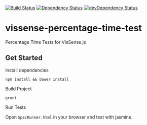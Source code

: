[![Build Status](https://api.travis-ci.org/vissense/vissense-percentage-time-test.png?branch=master)](https://travis-ci.org/vissense/vissense-percentage-time-test)
[![Dependency Status](https://david-dm.org/vissense/vissense/vissense-percentage-time-test.svg)](https://david-dm.org/vissense/vissense-percentage-time-test)
[![devDependency Status](https://david-dm.org/vissense/vissense-percentage-time-test/dev-status.svg)](https://travis-ci.org/vissense/vissense-percentage-time-test#info=devDependencies)

# vissense-percentage-time-test

Percentage Time Tests for VisSense.js

## Get Started

Install dependencies

`npm install && bower install`

Build Project

`grunt`

Run Tests

Open `SpecRunner.html` in your browser and test with jasmine.
